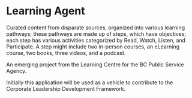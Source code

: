 # Learning Agent

Curated content from disparate sources, organized into various learning pathways; these pathways are made up of steps, which have objectives; each step has various activities categorized by Read, Watch, Listen, and Participate. A step might include two in-person courses, an eLearning course, two books, three videos, and a podcast.

An emerging project from the Learning Centre for the BC Public Service Agency.

Initially this application will be used as a vehicle to contribute to the Corporate Leadership Development Framework.
